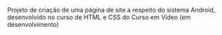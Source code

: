 Projeto de criação de uma página de site a respeito do sistema Android, desenvolvido no curso de HTML e CSS do Curso em Vídeo (em desenvolvimento)
